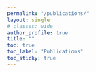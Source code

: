 ```yaml
---
permalink: "/publications/"
layout: single
# classes: wide
author_profile: true
title: ""
toc: true
toc_label: "Publications"
toc_sticky: true
---
```

